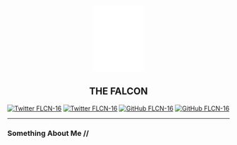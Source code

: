 <p align="center">
  <img src="./images/logo.svg" height="150" alt="The Falcon (FLCN16)" />
</p>

## <center>**THE FALCON**</center>

<p align="center">

[![Twitter FLCN-16](https://img.shields.io/badge/flcn__16-%231DA1F2.svg?style=for-the-badge&logo=Twitter&logoColor=white)](https://twitter.com/flcn_16)
[![Twitter FLCN-16](https://img.shields.io/badge/Rishabh%20R.-%230077B5.svg?style=for-the-badge&logo=linkedin&logoColor=white)](https://www.linkedin.com/in/flcn16/)
[![GitHub FLCN-16](https://img.shields.io/badge/FLCN--16-%23121011.svg?style=for-the-badge&logo=github&logoColor=white)](https://github.com/FLCN-16)
[![GitHub FLCN-16](https://img.shields.io/badge/flcn16-%23E4405F.svg?style=for-the-badge&logo=Instagram&logoColor=white)](https://github.com/FLCN-16)

</p>

---

### Something About Me \/\/ 
